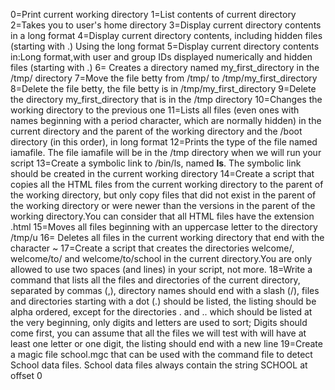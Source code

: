 0=Print current working directory
1=List contents of current directory
2=Takes you to user's home directory
3=Display current directory contents in a long format
4=Display current directory contents, including hidden files (starting with .) Using the long format
5=Display current directory contents in:Long format,with user and group IDs displayed numerically and hidden files (starting with .)
6= Creates a directory named my_first_directory in the /tmp/ directory
7=Move the file betty from /tmp/ to /tmp/my_first_directory
8=Delete the file betty, the file betty is in /tmp/my_first_directory
9=Delete the directory my_first_directory that is in the /tmp directory
10=Changes the working directory to the previous one
11=Lists all files (even ones with names beginning with a period character, which are normally hidden) in the current directory and the parent of the working directory and the /boot directory (in this order), in long format
12=Prints the type of the file named iamafile. The file iamafile will be in the /tmp directory when we will run your script
13=Create a symbolic link to /bin/ls, named __ls__. The symbolic link should be created in the current working directory
14=Create a script that copies all the HTML files from the current working directory to the parent of the working directory, but only copy files that did not exist in the parent of the working directory or were newer than the versions in the parent of the working directory.You can consider that all HTML files have the extension .html
15=Moves all files beginning with an uppercase letter to the directory /tmp/u
16= Deletes all files in the current working directory that end with the character ~
17=Create a script that creates the directories welcome/, welcome/to/ and welcome/to/school in the current directory.You are only allowed to use two spaces (and lines) in your script, not more.
18=Write a command that lists all the files and directories of the current directory, separated by commas (,), directory names should end with a slash (/), files and directories starting with a dot (.) should be listed, the listing should be alpha ordered, except for the directories . and .. which should be listed at the very beginning, only digits and letters are used to sort; Digits should come first, you can assume that all the files we will test with will have at least one letter or one digit, the listing should end with a new line
19=Create a magic file school.mgc that can be used with the command file to detect School data files. School data files always contain the string SCHOOL at offset 0
